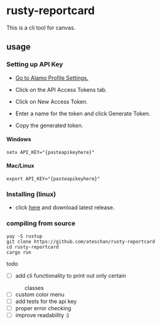 # rusty-reportcard
This is a cli tool for canvas.


## usage

### Setting up API Key

- [Go to Alamo Profile Settings.](https://alamo.instructure.com/profile/settings)

- Click on the API Access Tokens tab.

- Click on New Access Token.

- Enter a name for the token and click Generate Token.

- Copy the generated token.

#### Windows
```
setx API_KEY="{pasteapikeyhere}"
```


#### Mac/Linux
```
export API_KEY="{pasteapikeyhere}"
```



### Installing (linux)
- click [here](https://github.com/ateschan/rusty-reportcard/releases) and download latest release.

### compiling from source
```
yay -S rustup
git clone https://github.com/ateschan/rusty-reportcard
cd rusty-reportcard
cargo run

```

todo 
- [ ] add cli functionality to print out only certain <ul>classes</ul>
- [ ] custom color menu
- [ ] add tests for the api key
- [ ] proper error checking
- [ ] improve readability :)

